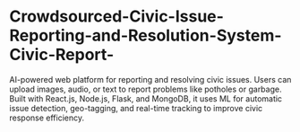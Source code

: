 # Crowdsourced-Civic-Issue-Reporting-and-Resolution-System-Civic-Report-
AI-powered web platform for reporting and resolving civic issues. Users can upload images, audio, or text to report problems like potholes or garbage. Built with React.js, Node.js, Flask, and MongoDB, it uses ML for automatic issue detection, geo-tagging, and real-time tracking to improve civic response efficiency.
